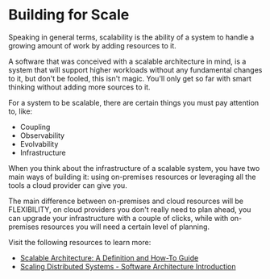 # Building for Scale

Speaking in general terms, scalability is the ability of a system to handle a growing amount of work by adding resources to it.

A software that was conceived with a scalable architecture in mind, is a system that will support higher workloads without any fundamental changes to it, but don't be fooled, this isn't magic. You'll only get so far with smart thinking without adding more sources to it.

For a system to be scalable, there are certain things you must pay attention to, like:

- Coupling
- Observability
- Evolvability
- Infrastructure

When you think about the infrastructure of a scalable system, you have two main ways of building it: using on-premises resources or leveraging all the tools a cloud provider can give you.

The main difference between on-premises and cloud resources will be FLEXIBILITY, on cloud providers you don't really need to plan ahead, you can upgrade your infrastructure with a couple of clicks, while with on-premises resources you will need a certain level of planning.

Visit the following resources to learn more:

- [Scalable Architecture: A Definition and How-To Guide](https://www.sentinelone.com/blog/scalable-architecture/)
- [Scaling Distributed Systems - Software Architecture Introduction](https://www.youtube.com/watch?v=gxfERVP18-g)
